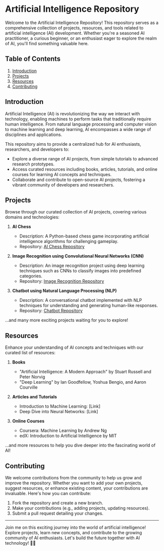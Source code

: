 # Artificial Intelligence Repository

Welcome to the Artificial Intelligence Repository! This repository serves as a comprehensive collection of projects, resources, and tools related to artificial intelligence (AI) development. Whether you're a seasoned AI practitioner, a curious beginner, or an enthusiast eager to explore the realm of AI, you'll find something valuable here.

## Table of Contents

1. [Introduction](#introduction)
2. [Projects](#projects)
3. [Resources](#resources)
4. [Contributing](#contributing)

## Introduction

Artificial Intelligence (AI) is revolutionizing the way we interact with technology, enabling machines to perform tasks that traditionally require human intelligence. From natural language processing and computer vision to machine learning and deep learning, AI encompasses a wide range of disciplines and applications.

This repository aims to provide a centralized hub for AI enthusiasts, researchers, and developers to:

- Explore a diverse range of AI projects, from simple tutorials to advanced research prototypes.
- Access curated resources including books, articles, tutorials, and online courses for learning AI concepts and techniques.
- Collaborate and contribute to open-source AI projects, fostering a vibrant community of developers and researchers.

## Projects

Browse through our curated collection of AI projects, covering various domains and technologies:

1. **AI Chess**
   - Description: A Python-based chess game incorporating artificial intelligence algorithms for challenging gameplay.
   - Repository: [AI Chess Repository](#)

2. **Image Recognition using Convolutional Neural Networks (CNN)**
   - Description: An image recognition project using deep learning techniques such as CNNs to classify images into predefined categories.
   - Repository: [Image Recognition Repository](#)

3. **Chatbot using Natural Language Processing (NLP)**
   - Description: A conversational chatbot implemented with NLP techniques for understanding and generating human-like responses.
   - Repository: [Chatbot Repository](#)

...and many more exciting projects waiting for you to explore!

## Resources

Enhance your understanding of AI concepts and techniques with our curated list of resources:

1. **Books**
   - "Artificial Intelligence: A Modern Approach" by Stuart Russell and Peter Norvig
   - "Deep Learning" by Ian Goodfellow, Yoshua Bengio, and Aaron Courville

2. **Articles and Tutorials**
   - Introduction to Machine Learning: [Link]
   - Deep Dive into Neural Networks: [Link]

3. **Online Courses**
   - Coursera: Machine Learning by Andrew Ng
   - edX: Introduction to Artificial Intelligence by MIT

...and more resources to help you dive deeper into the fascinating world of AI!

## Contributing

We welcome contributions from the community to help us grow and improve the repository. Whether you want to add your own projects, suggest resources, or enhance existing content, your contributions are invaluable. Here's how you can contribute:

1. Fork the repository and create a new branch.
2. Make your contributions (e.g., adding projects, updating resources).
3. Submit a pull request detailing your changes.

---

Join me on this exciting journey into the world of artificial intelligence! Explore projects, learn new concepts, and contribute to the growing community of AI enthusiasts. Let's build the future together with AI technology! 🚀🤖
